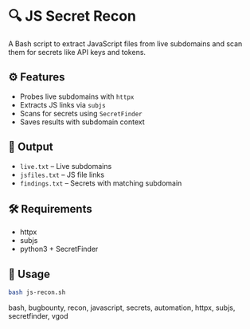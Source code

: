 # 🔍 JS Secret Recon

A Bash script to extract JavaScript files from live subdomains and scan them for secrets like API keys and tokens.

## ⚙️ Features

- Probes live subdomains with `httpx`
- Extracts JS links via `subjs`
- Scans for secrets using `SecretFinder`
- Saves results with subdomain context

## 📁 Output

- `live.txt` – Live subdomains  
- `jsfiles.txt` – JS file links  
- `findings.txt` – Secrets with matching subdomain

## 🛠️ Requirements

- httpx  
- subjs  
- python3 + SecretFinder

## 🚀 Usage

```bash
bash js-recon.sh
```



bash, bugbounty, recon, javascript, secrets, automation, httpx, subjs, secretfinder, vgod

